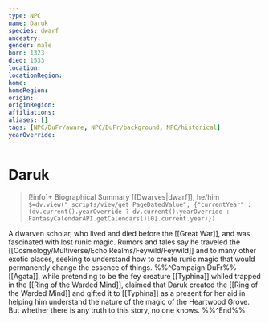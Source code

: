 ```yaml
---
type: NPC
name: Daruk
species: dwarf
ancestry: 
gender: male
born: 1323
died: 1533
location: 
locationRegion:
home: 
homeRegion:
origin:
originRegion:
affiliations: 
aliases: []
tags: [NPC/DuFr/aware, NPC/DuFr/background, NPC/historical]
yearOverride: 
---
```

# Daruk
>[!info]+ Biographical Summary
>[[Dwarves|dwarf]], he/him
>`$=dv.view("_scripts/view/get_PageDatedValue", {"currentYear" : (dv.current().yearOverride ? dv.current().yearOverride : FantasyCalendarAPI.getCalendars()[0].current.year)})`

A dwarven scholar, who lived and died before the [[Great War]], and was fascinated with lost runic magic. Rumors and tales say he traveled the [[Cosmology/Multiverse/Echo Realms/Feywild/Feywild]] and to many other exotic places, seeking to understand how to create runic magic that would permanently change the essence of things. 
%%^Campaign:DuFr%%
[[Agata]], while pretending to be the fey creature [[Typhina]] whiled trapped in the [[Ring of the Warded Mind]], claimed that Daruk created the [[Ring of the Warded Mind]] and gifted it to [[Typhina]] as a present for her aid in helping him understand the nature of the magic of the Heartwood Grove. But whether there is any truth to this story, no one knows. 
%%^End%%

